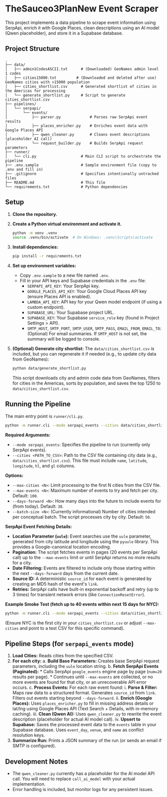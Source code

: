 # TheSauceo3PlanNew Event Scraper

This project implements a data pipeline to scrape event information using SerpApi, enrich it with Google Places, clean descriptions using an AI model (Qwen placeholder), and store it in a Supabase database.

## Project Structure

```
.
├── data/
│   ├── admin1CodesASCII.txt      # (Downloaded) GeoNames admin level 1 codes
│   ├── cities15000.txt         # (Downloaded and deleted after use) GeoNames cities with >15000 population
│   ├── cities_shortlist.csv      # Generated shortlist of cities in the Americas for processing
│   └── generate_shortlist.py     # Script to generate cities_shortlist.csv
├── pipelines/
│   └── serpapi/
│       └── events/
│           ├── parser.py             # Parses raw SerpApi event results
│           ├── places_enricher.py    # Enriches event data with Google Places API
│           ├── qwen_cleaner.py       # Cleans event descriptions (placeholder AI call)
│           └── request_builder.py    # Builds SerpApi request parameters
├── runner/
│   └── cli.py                    # Main CLI script to orchestrate the pipeline
├── .env.sample                   # Sample environment file (copy to .env and fill in)
├── .gitignore                    # Specifies intentionally untracked files
├── README.md                     # This file
└── requirements.txt              # Python dependencies
```

## Setup

1.  **Clone the repository.**
2.  **Create a Python virtual environment and activate it.**
    ```bash
    python -m venv .venv
    source .venv/bin/activate  # On Windows: .venv\Scripts\activate
    ```
3.  **Install dependencies:**
    ```bash
    pip install -r requirements.txt
    ```
4.  **Set up environment variables:**
    *   Copy `.env.sample` to a new file named `.env`.
    *   Fill in your API keys and Supabase credentials in the `.env` file:
        *   `SERPAPI_API_KEY`: Your SerpApi key.
        *   `GOOGLE_PLACES_API_KEY`: Your Google Cloud Places API key (ensure Places API is enabled).
        *   `LAMBDA_API_KEY`: API key for your Qwen model endpoint (if using a custom endpoint).
        *   `SUPABASE_URL`: Your Supabase project URL.
        *   `SUPABASE_KEY`: Your Supabase `service_role` key (found in Project Settings > API).
        *   `SMTP_HOST`, `SMTP_PORT`, `SMTP_USER`, `SMTP_PASS`, `EMAIL_FROM`, `EMAIL_TO`: (Optional) For email summaries. If `SMTP_HOST` is not set, the summary will be logged to console.

5.  **(Optional) Generate city shortlist:**
    The `data/cities_shortlist.csv` is included, but you can regenerate it if needed (e.g., to update city data from GeoNames):
    ```bash
    python data/generate_shortlist.py
    ```
    This script downloads city and admin code data from GeoNames, filters for cities in the Americas, sorts by population, and saves the top 1250 to `data/cities_shortlist.csv`.

## Running the Pipeline

The main entry point is `runner/cli.py`.

```bash
python -m runner.cli --mode serpapi_events --cities data/cities_shortlist.csv [OPTIONS]
```

**Required Arguments:**
*   `--mode serpapi_events`: Specifies the pipeline to run (currently only SerpApi events).
*   `--cities <PATH_TO_CSV>`: Path to the CSV file containing city data (e.g., `data/cities_shortlist.csv`). This file must include `name`, `latitude`, `longitude`, `hl`, and `gl` columns.

**Options:**
*   `--max-cities <N>`: Limit processing to the first N cities from the CSV file.
*   `--max-events <N>`: Maximum number of events to try and fetch per city. Default: `100`.
*   `--days-forward <N>`: How many days into the future to include events for (from today). Default: `30`.
*   `--batch-size <N>`: (Currently informational) Number of cities intended per conceptual batch. The script processes city by city. Default: `50`.

**SerpApi Event Fetching Details:**
*   **Location Parameter (`uule`):** Event searches use the `uule` parameter, generated from city latitude and longitude using the `pyuule` library. This provides a Google-canonical location encoding.
*   **Pagination:** The script fetches events in pages (20 events per SerpApi call) up to the `--max-events` limit or until SerpApi returns no more results for a city.
*   **Date Filtering:** Events are filtered to include only those starting within the next `--days-forward` days from the current date.
*   **Source ID:** A deterministic `source_id` for each event is generated by creating an MD5 hash of the event's `link`.
*   **Retries:** SerpApi calls have built-in exponential backoff and retry (up to 3 times) for transient network errors (like `ConnectionResetError`).

**Example Smoke Test (fetch up to 40 events within next 15 days for NYC):**
```bash
python -m runner.cli --mode serpapi_events --cities data/cities_shortlist.csv --max-cities 1 --max-events 40 --days-forward 15
```
(Ensure NYC is the first city in your `cities_shortlist.csv` or adjust `--max-cities` and point to a test CSV for this specific command).

## Pipeline Steps (for `serpapi_events` mode)

1.  **Load Cities:** Reads cities from the specified CSV.
2.  **For each city:**
    a.  **Build Base Parameters:** Creates base SerpApi request parameters, including the `uule` location string.
    b.  **Fetch SerpApi Events (Paginated):**
        *   Calls SerpApi `google_events` engine page by page (`num=20` results per page).
        *   Continues until `--max-events` are collected, or no more events are found for that city, or an unrecoverable API error occurs.
    c.  **Process Events:** For each raw event found:
        i.  **Parse & Filter:** Maps raw data to a structured format. Generates `source_id` from `link`. Filters out events starting beyond `--days-forward`.
        ii. **Enrich (Google Places):** Uses `places_enricher.py` to fill in missing address details or lat/lng using Google Places API (Text Search + Details, with in-memory caching).
        iii. **Clean (Qwen AI):** Uses `qwen_cleaner.py` to rewrite the event description (placeholder for actual AI model call).
        iv. **Upsert to Supabase:** Saves the processed event data to the `events` table in your Supabase database. Uses `event_day`, `venue`, and `name` as conflict resolution keys.
3.  **Summarize Run:** Prints a JSON summary of the run (or sends an email if SMTP is configured).

## Development Notes
*   The `qwen_cleaner.py` currently has a placeholder for the AI model API call. You will need to replace `call_ai_model` with your actual implementation.
*   Error handling is included, but monitor logs for any persistent issues.
